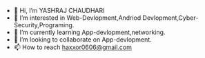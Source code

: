 - 👋 Hi, I’m YASHRAJ CHAUDHARI
- 👀 I’m interested in Web-Devlopment,Andriod Devlopment,Cyber-Security,Programing.
- 🌱 I’m currently learning App-devlopment,networking.
- 💞️ I’m looking to collaborate on App-devlopment.
- 📫 How to reach haxxor0606@gmail.com

<!---
FROZENFLAMES-NETIZEN/FROZENFLAMES-NETIZEN is a ✨ special ✨ repository because its `README.md` (this file) appears on your GitHub profile.
You can click the Preview link to take a look at your changes.
--->
